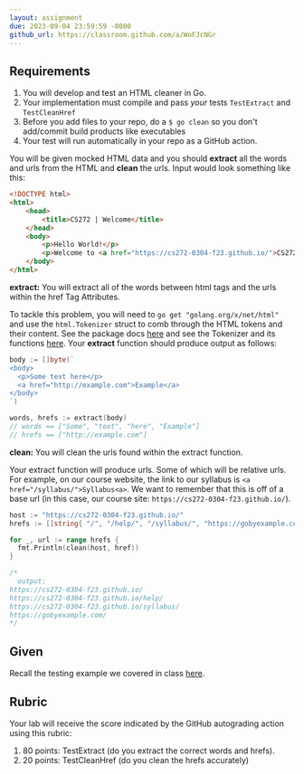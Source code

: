 ```yaml
---
layout: assignment
due: 2023-09-04 23:59:59 -0800
github_url: https://classroom.github.com/a/WoFJcNGr
---
```


## Requirements

1. You will develop and test an HTML cleaner in Go.
1. Your implementation must compile and pass *your* tests `TestExtract` and `TestCleanHref`
1. Before you add files to your repo, do a `$ go clean` so you don't add/commit build products like executables
1. Your test will run automatically in your repo as a GitHub action.

You will be given mocked HTML data and you should **extract** all the words and urls from the HTML and **clean** 
the urls. Input would look something like this:

```html
<!DOCTYPE html>
<html>
    <head>
        <title>CS272 | Welcome</title>
    </head>
    <body>
        <p>Hello World!</p>
        <p>Welcome to <a href="https://cs272-0304-f23.github.io/">CS272</a>!</p>
    </body>
</html>
```

**extract:** You will extract all of the words between html tags and the urls within the href Tag Attributes.

To tackle this problem, you will need to `go get "golang.org/x/net/html"` and use the `html.Tokenizer` struct to 
comb through the HTML tokens and their content. See the package docs [here](https://pkg.go.dev/golang.org/x/net@v0.12.0/html)
and see the Tokenizer and its functions [here](https://pkg.go.dev/golang.org/x/net@v0.12.0/html#Tokenizer). Your 
**extract** function should produce output as follows:


```go
body := []byte(`
<body>
  <p>Some text here</p>
  <a href="http://example.com">Example</a>
</body>
`)

words, hrefs := extract(body)
// words == ["Some", "text", "here", "Example"]
// hrefs == ["http://example.com"]
```

**clean:** You will clean the urls found within the extract function.

Your extract function will produce urls. Some of which will be relative urls. For example, on our course
website, the link to our syllabus is `<a href="/syllabus/">Syllabus<a>`. We want to remember that this is off
of a base url (in this case, our course site: `https://cs272-0304-f23.github.io/`).

```go
host := "https://cs272-0304-f23.github.io/"
hrefs := []string{ "/", "/help/", "/syllabus/", "https://gobyexample.com/" }

for _, url := range hrefs {
  fmt.Println(clean(host, href))
}

/*
  output:
https://cs272-0304-f23.github.io/
https://cs272-0304-f23.github.io/help/
https://cs272-0304-f23.github.io/syllabus/
https://gobyexample.com/
*/
```

## Given

Recall the testing example we covered in class [here]().

## Rubric
Your lab will receive the score indicated by the GitHub autograding action using this rubric:
1. 80 points: TestExtract (do you extract the correct words and hrefs).
1. 20 points: TestCleanHref (do you clean the hrefs accurately)

